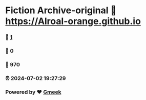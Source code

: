 # Fiction Archive-original :link: https://Alroal-orange.github.io 
### :page_facing_up: [1](https://Alroal-orange.github.io/tag.html) 
### :speech_balloon: 0 
### :hibiscus: 970 
### :alarm_clock: 2024-07-02 19:27:29 
### Powered by :heart: [Gmeek](https://github.com/Meekdai/Gmeek)
